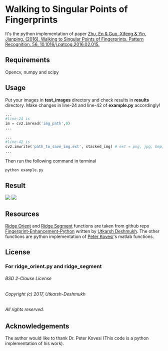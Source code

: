 # Walking to Singular Points of Fingerprints

It's the python implementation of paper [Zhu, En & Guo, Xifeng & Yin, Jianping. (2016). Walking to Singular Points of Fingerprints. Pattern Recognition. 56. 10.1016/j.patcog.2016.02.015.](https://www.researchgate.net/publication/297615926_Walking_to_Singular_Points_of_Fingerprints)

## Requirements

Opencv, numpy and scipy

## Usage

Put your images in **test_images** directory and check results in **results** directory.
Make changes in line-24  and line-42 of **example.py** accordingly!

```python
...
#line-24 is
im = cv2.imread('img_path',0)
...

...
#line-42 is
cv2.imwrite('path_to_save_img.ext', stacked_img) # ext = png, jpg, bmp, tif
...
```

Then run the following command in terminal
```bash
python example.py
```

## Result
![](https://github.com/amanattrish/Walking-to-Singular-Points-of-Fingerprints/blob/master/src_img/example.bmp)
![](https://github.com/amanattrish/Walking-to-Singular-Points-of-Fingerprints/blob/master/src_img/example_sp.bmp)

## Resources
[Ridge Orient](https://github.com/Utkarsh-Deshmukh/Fingerprint-Enhancement-Python/blob/master/src/ridge_orient.py) and [Ridge Segment](https://github.com/Utkarsh-Deshmukh/Fingerprint-Enhancement-Python/blob/master/src/ridge_segment.py) functions are taken from github repo [Fingerprint-Enhancement-Python](https://github.com/Utkarsh-Deshmukh/Fingerprint-Enhancement-Python) written by [Utkarsh Deshmukh](https://github.com/Utkarsh-Deshmukh).
The other functions are python implementation of [Peter Kovesi](https://www.peterkovesi.com/)'s matlab functions.



## License
### For ridge_orient.py and ridge_segment
###### BSD 2-Clause License
###### Copyright (c) 2017, Utkarsh-Deshmukh
###### All rights reserved.

## Acknowledgements
The author would like to thank Dr. Peter Kovesi (This code is a python implementation of his work).
